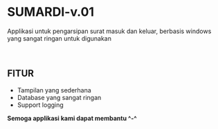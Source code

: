 # SUMARDI-v.01
Applikasi untuk pengarsipan surat masuk dan keluar, berbasis windows yang sangat ringan untuk digunakan

<br/>



<h2>FITUR</h2>
<ul>
  <li>Tampilan yang sederhana</li>
  <li>Database yang sangat ringan</li>
  <li>Support logging</h1>
</ul>

<strong>Semoga applikasi kami dapat membantu ^-^</strong>
